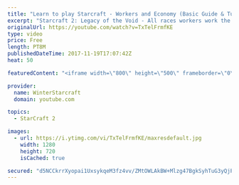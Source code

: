 ```yaml
---
title: "Learn to play Starcraft - Workers and Economy (Basic Guide & Tutorial)"
excerpt: "Starcraft 2: Legacy of the Void - All races workers work the same (mule notwithstanding!)  Wiki on mining: http://wiki.teamliquid.net/starcraft2/Mining_Minerals"
originalUrl: https://youtube.com/watch?v=TxTelFrmfKE
type: video
price: Free
length: PT8M
publishedDateTime: 2017-11-19T17:07:42Z
heat: 50

featuredContent: "<iframe width=\"800\" height=\"500\" frameborder=\"0\" src=\"https://www.youtube.com/embed/TxTelFrmfKE\" allow=\"accelerometer; autoplay; encrypted-media; gyroscope; picture-in-picture\" allowfullscreen></iframe>"

provider:
  name: WinterStarcraft
  domain: youtube.com

topics:
  - StarCraft 2

images:
  - url: https://i.ytimg.com/vi/TxTelFrmfKE/maxresdefault.jpg
    width: 1280
    height: 720
    isCached: true

secured: "d5NCCkrrXyopai1UxsykqeM3fz4vv/ZMtOWLAkBW+Mlzg47BgkSyhTuG3yQjPFxzwj0Agy41b8mUHYvFphs2vhERRR/+Ixx+53LwCQphXFsu0l5GcxvP2sWs72BACCcCqx+Qe07SLXjm8y+BJY9vDTgMts2XeLzpuXNEZpJoEq6OH5PrvefCpurFwCCvLeoX+LFkEUu8/y5ehIhb9TEDxpTt/ZYGTGNMsAp68ARp4kxU7rQKwYqiOHJJ1mtz49niRsYf/qK5BmovuCxW0Ba6YpmGM5rWNDvusgOfDd3ukiC2GuMH3ckV6CHLz9ngHMxyu7T9DMlBvz3mP8TkzSNOBMbsqwQl9Qp88/N24agiEn3/hn929IiZcWi7CI94l0ZRngZQN3Xt1QxyYqGNboBe9+8LJQ+C+7O/3ikMYbWzZO8=;7i1JhyjU0MS1Y0YDWX86nQ=="
---
```


